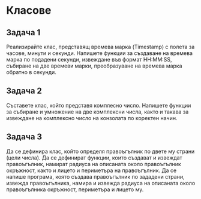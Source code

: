 # Класове

## Задача 1

Реализирайте клас, представящ времева марка (Timestamp) с полета за часове, минути и секунди. Напишете функции за създаване на времева марка по подадени секунди, извеждане във формат HH:MM:SS, събиране на две времеви марки, преобразуване на времева марка обратно в секунди.

## Задача 2

Съставете клас, който представя комплесно число. Напишете функции за събиране и умножение на две комплексни числа, както и такава за извеждане на комплексно число на конзолата по коректен начин.

## Задача 3

Да се дефинира клас, който определя правоъгълник по двете му страни (цели числа). Да се дефинират функции, които създават и извеждат правоъгълник, намират радиуса на описаната около правоъгълник окръжност, както и лицето и периметъра на правоъгълник. Да се напише програма, която създава правоъгълник по зададени страни, извежда правоъгълника, намира и извежда радиуса на описаната около правоъгълника окръжност, периметъра и лицето му.
